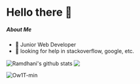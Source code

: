 # Hello there 👋


##### About Me

- 🤞  Junior Web Developer
- 👯 looking for help in stackoverflow, google, etc.

<img align="center" src="https://github-readme-stats.vercel.app/api?username=AlghanyJagad&show_icons=true&include_all_commits=true&theme=tokyonight&bg_color=0,141E30,243B55" alt="Ramdhani's github stats" />

<img align="center" src="https://github-readme-stats.vercel.app/api/top-langs/?username=AlghanyJagad&layout=compact&theme=tokyonight&bg_color=0,141E30,243B55" />


![Ow1T-min](https://media.giphy.com/media/ZVik7pBtu9dNS/giphy.gif)



